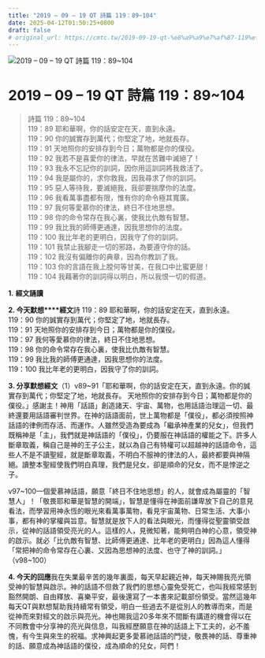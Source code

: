 ```yaml
---
title: "2019 – 09 – 19 QT 詩篇 119：89~104"
date: 2025-04-12T01:50:25+0800
draft: false
# original_url: https://cmtc.tw/2019-09-19-qt-%e8%a9%a9%e7%af%87-119%ef%bc%9a89104
---
```


![2019 – 09 – 19 QT 詩篇 119：89~104](/images/qt.jpg   "2019 – 09 – 19 QT 詩篇 119：89~104")

# 2019 – 09 – 19 QT 詩篇 119：89~104

> 詩篇 119：89~104  
> 119：89 耶和華啊，你的話安定在天，直到永遠。  
> 119：90 你的誠實存到萬代；你堅定了地，地就長存。  
> 119：91 天地照你的安排存到今日；萬物都是你的僕役。  
> 119：92 我若不是喜愛你的律法，早就在苦難中滅絕了！  
> 119：93 我永不忘記你的訓詞，因你用這訓詞將我救活了。  
> 119：94 我是屬你的，求你救我，因我尋求了你的訓詞。  
> 119：95 惡人等待我，要滅絕我，我卻要揣摩你的法度。  
> 119：96 我看萬事盡都有限，惟有你的命令極其寬廣。  
> 119：97 我何等愛慕你的律法，終日不住地思想。  
> 119：98 你的命令常存在我心裏，使我比仇敵有智慧。  
> 119：99 我比我的師傅更通達，因我思想你的法度。  
> 119：100 我比年老的更明白，因我守了你的訓詞。  
> 119：101 我禁止我腳走一切的邪路，為要遵守你的話。  
> 119：102 我沒有偏離你的典章，因為你教訓了我。  
> 119：103 你的言語在我上膛何等甘美，在我口中比蜜更甜！  
> 119：104 我藉著你的訓詞得以明白，所以我恨一切的假道。

**1.** **經文誦讀**

**2. 今天默想****經文**詩 119：89 耶和華啊，你的話安定在天，直到永遠。  
119：90 你的誠實存到萬代；你堅定了地，地就長存。  
119：91 天地照你的安排存到今日；萬物都是你的僕役。  
119：97 我何等愛慕你的律法，終日不住地思想。  
119：98 你的命令常存在我心裏，使我比仇敵有智慧。  
119：99 我比我的師傅更通達，因我思想你的法度。  
119：100 我比年老的更明白，因我守了你的訓詞。

**3. 分享默想經文**（1）v89~91「耶和華啊，你的話安定在天，直到永遠。你的誠實存到萬代；你堅定了地，地就長存。 天地照你的安排存到今日；萬物都是你的僕役。」感謝主！神用「話語」創造諸天、宇宙、萬物，也用話語治理這一切、最終還要用話語審判世界。在神的話語面前，世上萬物都是「僕役」，都必須按照神話語的律例而存活、而運作。人雖然受造為要成為「繼承神產業的兒女」，但我們既稱神是「主」，我們就是神話語的「僕役」，仍要服在神話語的權能之下。許多人斷章取義，稱自己是神的王子公主，就以為自己有特權可以超越神的話語命令，這些人不是不讀聖經，就是斷章取義，不明白不服神的律法的人，最終都要與神隔絕。讀整本聖經使我們明白真理，我們是兒女，卻是順命的兒女，而不是悖逆之子。

v97~100一個愛慕神話語，願意「終日不住地思想」的人，就會成為屬靈的「智慧人」！「敬畏耶和華是智慧的開端」，智慧是懂得在神面前謙卑放下自己的意見看法，而學習用神永恆的眼光來看萬事萬物，看見宇宙萬物、日常生活、大事小事，都有神的掌權與旨意。智慧就是放下人的看法與眼光，而懂得從聖靈領受啟示，從神的話語領受亮光的人。這樣的人，見微知著，能夠明白神的心意，領受神的啟示。就必「比仇敵有智慧、比師傅更通達、比年老的更明白」因為這人懂得「常把神的命令常存在心裏、又因為思想神的法度、也守了神的訓詞。」（v98~100）

**4. 今天的回應**我在失業最辛苦的幾年裏面，每天早起親近神，每天神賜我亮光領受神的智慧與啟示。神的話語不但救了我們的思想心靈免受死亡，也叫我經常感到豁然開朗、自由釋放、喜樂平安，最後還寫了一本書來記載部份領受。當然這幾年每天QT與默想幫助我持續常有領受，明白一些過去不是從別人的教導而來，而是從神而來對經文的啟示與亮光。神也賜我這20多年來不間斷有講道的機會得以在不同教會中分享神的亮光與信息，叫我經歷願意在神的話語上下工夫的，必不羞愧，有今生與來生的祝福。求神興起更多愛慕祂話語的門徒，敬畏神的話、尊重神的話、願意成為神話語的僕役，成為順命的兒女，阿們！